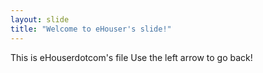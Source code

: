 ```yaml
---
layout: slide
title: "Welcome to eHouser's slide!"
---
```

This is eHouserdotcom's file
Use the left arrow to go back!
